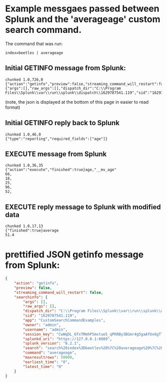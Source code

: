# Example messgaes passed between Splunk and the 'averageage' custom search command.

The command that was run:
```
index=beetles | averageage
```


## Initial GETINFO message from Splunk:
```
chunked 1.0,726,0
{"action":"getinfo","preview":false,"streaming_command_will_restart":false,"searchinfo":{"args":[],"raw_args":[],"dispatch_dir":"C:\\Program Files\\Splunk\\var\\run\\splunk\\dispatch\\1629787541.119","sid":"1629787541.119","app":"CustomSearchCommandExamples","owner":"admin","username":"admin","session_key":"CwWqDL_OfxTMmhP5mxtue5_qPKRBy3BGmr4g5gaAfUx6gTTncw7aChvTmvhp1wJCVmXrV1JQFSIMU3IncqP3B84vbugRbojOE45GJ2p_Dq7WwS8O0YVVHNOv","splunkd_uri":"https://127.0.0.1:8089","splunk_version":"8.2.1","search":"search%20index%3Dbeetles%20%7C%20averageage%20%7C%20head%20100%20%7C%20export%20add_timestamp%3Df%20add_offset%3Dt%20segmentation%3Draw","command":"averageage","maxresultrows":50000,"earliest_time":"0","latest_time":"0"}}
```
(note, the json is displayed at the bottom of this page in easier to read format)


## Initial GETINFO reply back to Splunk
```
chunked 1.0,46,0
{"type":"reporting","required_fields":["age"]}
```

## EXECUTE message from Splunk
```
chunked 1.0,36,35
{"action":"execute","finished":true}age,"__mv_age"
66,
18,
25,
96,
52,
```

## EXECUTE reply message to Splunk with modified data
```
chunked 1.0,17,13
{"finished":true}average
51.4
```

# prettified JSON getinfo message from Splunk:
```json
{
    "action": "getinfo",
    "preview": false,
    "streaming_command_will_restart": false,
    "searchinfo": {
        "args": [],
        "raw_args": [],
        "dispatch_dir": "C:\\Program Files\\Splunk\\var\\run\\splunk\\dispatch\\1629787541.119",
        "sid": "1629787541.119",
        "app": "CustomSearchCommandExamples",
        "owner": "admin",
        "username": "admin",
        "session_key": "CwWqDL_OfxTMmhP5mxtue5_qPKRBy3BGmr4g5gaAfUx6gTTncw7aChvTmvhp1wJCVmXrV1JQFSIMU3IncqP3B84vbugRbojOE45GJ2p_Dq7WwS8O0YVVHNOv",
        "splunkd_uri": "https://127.0.0.1:8089",
        "splunk_version": "8.2.1",
        "search": "search%20index%3Dbeetles%20%7C%20averageage%20%7C%20head%20100%20%7C%20export%20add_timestamp%3Df%20add_offset%3Dt%20segmentation%3Draw",
        "command": "averageage",
        "maxresultrows": 50000,
        "earliest_time": "0",
        "latest_time": "0"
    }
}
```